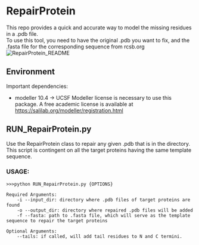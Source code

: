 # RepairProtein

This repo provides a quick and accurate way to model the missing residues in a .pdb file. \
To use this tool, you need to have the original .pdb you want to fix, and the .fasta file for the corresponding sequence from rcsb.org \
![RepairProtein_README](https://github.com/davidcooper7/RepairProtein/assets/117563200/fc44b06a-7911-444a-9010-6d636ae9648e)

## Environment 
Important dependencies: 
- modeller 10.4 -> UCSF Modeller license is necessary to use this package. A free academic license is available at https://salilab.org/modeller/registration.html 

## RUN_RepairProtein.py 
Use the RepairProtein class to repair any given .pdb that is in the directory. \
This script is contingent on all the target proteins having the same template sequence. 

### USAGE: 
```
>>>python RUN_RepairProtein.py {OPTIONS}

Required Arguments:
    -i --input_dir: directory where .pdb files of target proteins are found
    -o --output_dir: directory where repaired .pdb files will be added
    -f --fasta: path to .fasta file, which will serve as the template sequence to repair the target proteins

Optional Arguments:
    --tails: if called, will add tail residues to N and C termini.
```


